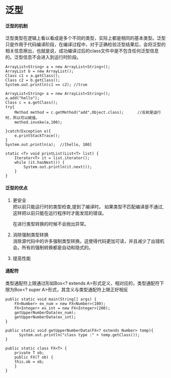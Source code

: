 # 泛型

#### 泛型的机制

泛型类型在逻辑上看以看成是多个不同的类型，实际上都是相同的基本类型。泛型只是作用于代码编译阶段，在编译过程中，对于正确检验泛型结果后，会将泛型的相关信息擦出，也就是说，成功编译过后的class文件中是不包含任何泛型信息的。泛型信息不会进入到运行时阶段。

```
ArrayList<String> a = new ArrayList<String>();  
ArrayList b = new ArrayList();  
Class c1 = a.getClass();  
Class c2 = b.getClass();  
System.out.println(c1 == c2); //true
```

```
ArrayList<String> a = new ArrayList<String>();  
a.add("hello");  
Class c = a.getClass();  
try{  
    Method method = c.getMethod("add",Object.class);      //反射是运行时，所以可以赋值。
    method.invoke(a,100);  

}catch(Exception e){  
    e.printStackTrace();  
}
System.out.println(a);  //[hello, 100]
```

```
static <T> void printList(List<T> list) {  
    Iterator<T> it = list.iterator();  
    while (it.hasNext()) {  
        System.out.println(it.next());  
    }  
}  
```

#### 泛型的优点

1. 更安全  
   把以前只能运行时的类型检查,提到了编译时。 如果类型不匹配编译是不通过,这样把以前只能在运行程序时才能发现的错误。

   在进行类型转换的时候不会抛出异常。

2. 消除强制类型转换  
   消除源代码中的许多强制类型转换。这使得代码更加可读，并且减少了出错机会。所有的强制转换都是自动和隐式的。

3. 提高性能

#### 通配符

类型通配符上限通过形如Box&lt;? extends A&gt;形式定义，相对应的，类型通配符下限为Box&lt;? super A&gt;形式，其含义与类型通配符上限正好相反

```
public static void main(String[] args) {  
    FX<Number> ex_num = new FX<Number>(100);  
    FX<Integer> ex_int = new FX<Integer>(200);  
    getUpperNumberData(ex_num);  
    getUpperNumberData(ex_int);  
}  

public static void getUpperNumberData(FX<? extends Number> temp){  
      System.out.println("class type :" + temp.getClass());  
}  

public static class FX<T> {  
    private T ob;   
    public FX(T ob) {  
    this.ob = ob;  
    }  
}
```



